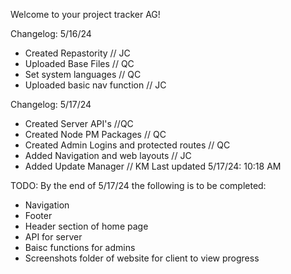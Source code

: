 Welcome to your project tracker AG!

Changelog: 5/16/24
- Created Repastority // JC
- Uploaded Base Files // QC
- Set system languages // QC
- Uploaded basic nav function // JC


 Changelog: 5/17/24
 - Created Server API's //QC
 - Created Node PM Packages // QC
 - Created Admin Logins and protected routes // QC
 - Added Navigation and web layouts // JC
 - Added Update Manager // KM
  Last updated 5/17/24: 10:18 AM

  TODO: 
  By the end of 5/17/24 the following is to be completed:
  - Navigation
  - Footer
  - Header section of home page
  - API for server
  - Baisc functions for admins
  - Screenshots folder of website for client to view progress
